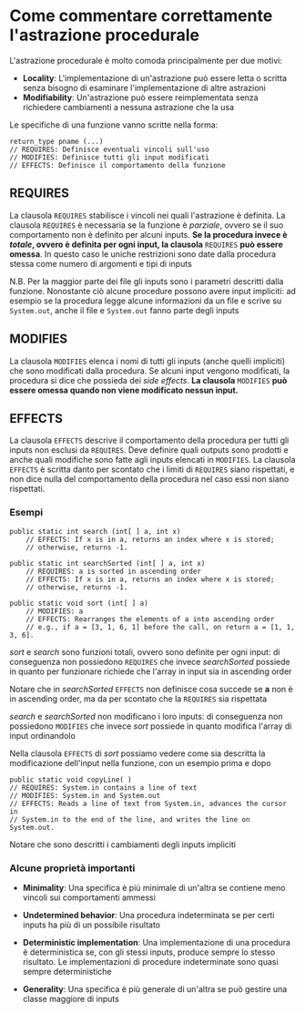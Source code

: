 # Come commentare correttamente l'astrazione procedurale

L'astrazione procedurale è molto comoda principalmente per due motivi:
* **Locality**: L'implementazione di un'astrazione può essere letta o scritta senza bisogno di esaminare l'implementazione di altre astrazioni
* **Modifiability**: Un'astrazione può essere reimplementata senza richiedere cambiamenti a nessuna astrazione che la usa

Le specifiche di una funzione vanno scritte nella forma:

    return_type pname (...)
    // REQUIRES: Definisce eventuali vincoli sull'uso
    // MODIFIES: Definisce tutti gli input modificati
    // EFFECTS: Definisce il comportamento della funzione

## REQUIRES

La clausola `REQUIRES` stabilisce i vincoli nei quali l'astrazione è definita. La clausola `REQUIRES` è necessaria se la funzione è *parziale*, ovvero se il suo comportamento non è definito per alcuni inputs. **Se la procedura invece è *totale*, ovvero è definita per ogni input, la clausola** `REQUIRES` **può essere omessa**. In questo caso le uniche restrizioni sono date dalla procedura stessa come numero di argomenti e tipi di inputs

N.B. Per la maggior parte dei file gli inputs sono i parametri descritti dalla funzione. Nonostante ciò alcune procedure possono avere input impliciti: ad esempio se la procedura legge alcune informazioni da un file e scrive su `System.out`, anche il file e `System.out` fanno parte degli inputs

## MODIFIES

La clausola `MODIFIES` elenca i nomi di tutti gli inputs (anche quelli impliciti) che sono modificati dalla procedura. Se alcuni input vengono modificati, la procedura si dice che possieda dei *side effects*. **La clausola** `MODIFIES` **può essere omessa quando non viene modificato nessun input.**

## EFFECTS

La clausola `EFFECTS` descrive il comportamento della procedura per tutti gli inputs non esclusi da `REQUIRES`. Deve definire quali outputs sono prodotti e anche quali modifiche sono fatte agli inputs elencati in `MODIFIES`. La clausola `EFFECTS` è scritta danto per scontato che i limiti di `REQUIRES` siano rispettati, e non dice nulla del comportamento della procedura nel caso essi non siano rispettati.

### Esempi


    public static int search (int[ ] a, int x)
        // EFFECTS: If x is in a, returns an index where x is stored;
        // otherwise, returns -1.

    public static int searchSorted (int[ ] a, int x)
        // REQUIRES: a is sorted in ascending order
        // EFFECTS: If x is in a, returns an index where x is stored;
        // otherwise, returns -1.

    public static void sort (int[ ] a)
        // MODIFIES: a
        // EFFECTS: Rearranges the elements of a into ascending order
        // e.g., if a = [3, 1, 6, 1] before the call, on return a = [1, 1, 3, 6].

*sort* e *search* sono funzioni totali, ovvero sono definite per ogni input: di conseguenza non possiedono `REQUIRES` che invece *searchSorted* possiede in quanto per funzionare richiede che l'array in input sia in ascending order

Notare che in *searchSorted* `EFFECTS` non definisce cosa succede se **a** non è in ascending order, ma da per scontato che la `REQUIRES` sia rispettata

*search* e *searchSorted* non modificano i loro inputs: di conseguenza non possiedono `MODIFIES` che invece *sort* possiede in quanto modifica l'array di input ordinandolo

Nella clausola `EFFECTS` di *sort* possiamo vedere come sia descritta la modificazione dell'input nella funzione, con un esempio prima e dopo

    public static void copyLine( )
    // REQUIRES: System.in contains a line of text
    // MODIFIES: System.in and System.out
    // EFFECTS: Reads a line of text from System.in, advances the cursor in
    // System.in to the end of the line, and writes the line on System.out.

Notare che sono descritti i cambiamenti degli inputs impliciti

### Alcune proprietà importanti

* **Minimality**: Una specifica è più minimale di un'altra se contiene meno vincoli sui comportamenti ammessi

* **Undetermined behavior**: Una procedura indeterminata se per certi inputs ha più di un possibile risultato

* **Deterministic implementation**: Una implementazione di una procedura è deterministica se, con gli stessi inputs, produce sempre lo stesso risultato. Le implementazioni di procedure indeterminate sono quasi sempre deterministiche

* **Generality**: Una specifica è più generale di un'altra se può gestire una classe maggiore di inputs